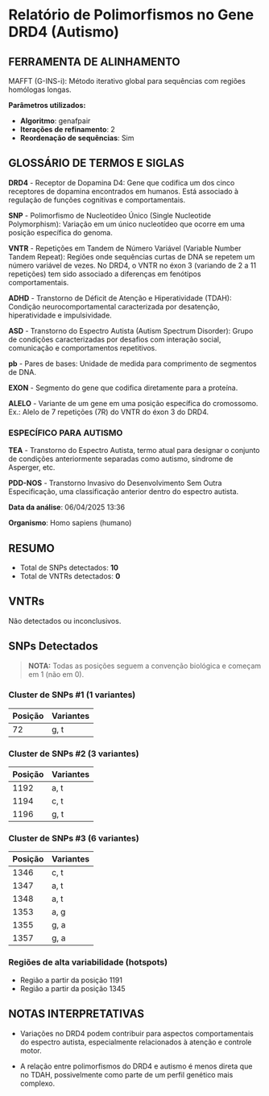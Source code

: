 # Relatório de Polimorfismos no Gene DRD4 (Autismo)

## FERRAMENTA DE ALINHAMENTO

MAFFT (G-INS-i): Método iterativo global para sequências com regiões homólogas longas.

**Parâmetros utilizados:**

- **Algoritmo**: genafpair
- **Iterações de refinamento**: 2
- **Reordenação de sequências**: Sim

## GLOSSÁRIO DE TERMOS E SIGLAS

**DRD4**  - Receptor de Dopamina D4: Gene que codifica um dos cinco receptores de dopamina encontrados em humanos. Está associado à regulação de funções cognitivas e comportamentais.

**SNP**   - Polimorfismo de Nucleotídeo Único (Single Nucleotide Polymorphism): Variação em um único nucleotídeo que ocorre em uma posição específica do genoma.

**VNTR**  - Repetições em Tandem de Número Variável (Variable Number Tandem Repeat): Regiões onde sequências curtas de DNA se repetem um número variável de vezes.
No DRD4, o VNTR no éxon 3 (variando de 2 a 11 repetições) tem sido associado a diferenças em fenótipos comportamentais.

**ADHD**  - Transtorno de Déficit de Atenção e Hiperatividade (TDAH): Condição neurocomportamental caracterizada por desatenção, hiperatividade e impulsividade.

**ASD**   - Transtorno do Espectro Autista (Autism Spectrum Disorder): Grupo de condições caracterizadas por desafios com interação social, comunicação e comportamentos repetitivos.

**pb**    - Pares de bases: Unidade de medida para comprimento de segmentos de DNA.

**EXON**  - Segmento do gene que codifica diretamente para a proteína.

**ALELO** - Variante de um gene em uma posição específica do cromossomo.
Ex.: Alelo de 7 repetições (7R) do VNTR do éxon 3 do DRD4.

### ESPECÍFICO PARA AUTISMO

**TEA**   - Transtorno do Espectro Autista, termo atual para designar o conjunto de condições anteriormente separadas como autismo, síndrome de Asperger, etc.

**PDD-NOS** - Transtorno Invasivo do Desenvolvimento Sem Outra Especificação, uma classificação anterior dentro do espectro autista.

**Data da análise**: 06/04/2025 13:36

**Organismo**: Homo sapiens (humano)

## RESUMO

- Total de SNPs detectados: **10**
- Total de VNTRs detectados: **0**

## VNTRs

Não detectados ou inconclusivos.

## SNPs Detectados

> **NOTA:** Todas as posições seguem a convenção biológica e começam em 1 (não em 0).

### Cluster de SNPs #1 (1 variantes)

| Posição | Variantes |
|---------|----------|
| 72 | g, t |

### Cluster de SNPs #2 (3 variantes)

| Posição | Variantes |
|---------|----------|
| 1192 | a, t |
| 1194 | c, t |
| 1196 | g, t |

### Cluster de SNPs #3 (6 variantes)

| Posição | Variantes |
|---------|----------|
| 1346 | c, t |
| 1347 | a, t |
| 1348 | a, t |
| 1353 | a, g |
| 1355 | g, a |
| 1357 | g, a |

### Regiões de alta variabilidade (hotspots)

- Região a partir da posição 1191
- Região a partir da posição 1345

## NOTAS INTERPRETATIVAS

- Variações no DRD4 podem contribuir para aspectos comportamentais do espectro autista, especialmente relacionados à atenção e controle motor.

- A relação entre polimorfismos do DRD4 e autismo é menos direta que no TDAH, possivelmente como parte de um perfil genético mais complexo.
